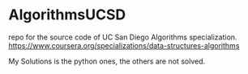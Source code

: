 # AlgorithmsUCSD
repo for the source code of UC San Diego Algorithms specialization.
https://www.coursera.org/specializations/data-structures-algorithms

My Solutions is the python ones, the others are not solved.
